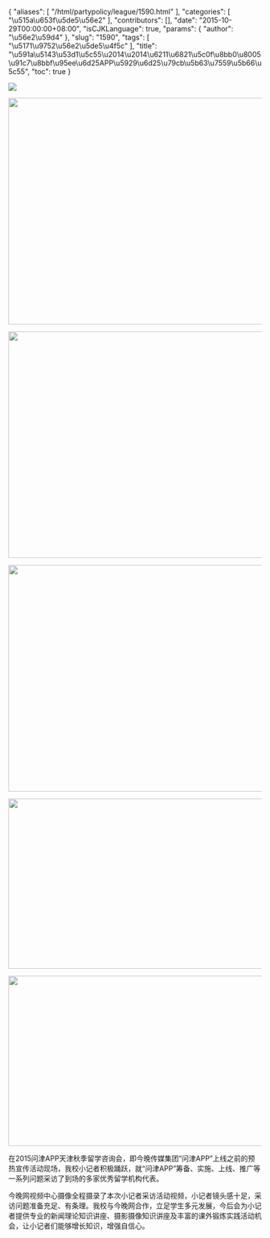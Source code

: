 {
    "aliases": [
        "/html/partypolicy/league/1590.html"
    ],
    "categories": [
        "\u515a\u653f\u5de5\u56e2"
    ],
    "contributors": [],
    "date": "2015-10-29T00:00:00+08:00",
    "isCJKLanguage": true,
    "params": {
        "author": "\u56e2\u59d4"
    },
    "slug": "1590",
    "tags": [
        "\u5171\u9752\u56e2\u5de5\u4f5c"
    ],
    "title": "\u591a\u5143\u53d1\u5c55\u2014\u2014\u6211\u6821\u5c0f\u8bb0\u8005\u91c7\u8bbf\u95ee\u6d25APP\u5929\u6d25\u79cb\u5b63\u7559\u5b66\u5c55",
    "toc": true
}


<img
    src="http://www.tfls.cn/images/151029/7-15102ZR641Q8.jpg"
    style="display:block;margin-left:auto;margin-right:auto;"
    decoding="async"
    fetchpriority="auto"
    loading="lazy"
/>




  






<img
    src="https://cdn.tfls.online/mirror/full/0739c7bf284b29927c22eae917f9ddc2c8b07fd9.jpg"
    style="display:block;margin-left:auto;margin-right:auto;"
    decoding="async"
    fetchpriority="auto"
    loading="lazy"
    height="450"
    width="600"
/>





<img
    src="https://cdn.tfls.online/mirror/full/baf291595aca00fbdde4eaffa8f92f7922e6e564.jpg"
    style="display:block;margin-left:auto;margin-right:auto;"
    decoding="async"
    fetchpriority="auto"
    loading="lazy"
    height="450"
    width="600"
/>





<img
    src="https://cdn.tfls.online/mirror/full/2c8227c7d4d22a19b0e579c3dadd17459d88700a.jpg"
    style="display:block;margin-left:auto;margin-right:auto;"
    decoding="async"
    fetchpriority="auto"
    loading="lazy"
    height="450"
    width="600"
/>





<img
    src="https://cdn.tfls.online/mirror/full/eed78a00f294941d844f7a70da9c8be4f7f4e489.jpg"
    style="display:block;margin-left:auto;margin-right:auto;"
    decoding="async"
    fetchpriority="auto"
    loading="lazy"
    height="338"
    width="600"
/>





<img
    src="https://cdn.tfls.online/mirror/full/cb0397e9a9325b13b591fedf78a9488ccc53ae62.jpg"
    style="display:block;margin-left:auto;margin-right:auto;"
    decoding="async"
    fetchpriority="auto"
    loading="lazy"
    height="338"
    width="600"
/>




  





在2015问津APP天津秋季留学咨询会，即今晚传媒集团“问津APP”上线之前的预热宣传活动现场，我校小记者积极踊跃，就“问津APP”筹备、实施、上线、推广等一系列问题采访了到场的多家优秀留学机构代表。




今晚网视频中心摄像全程摄录了本次小记者采访活动视频，小记者镜头感十足，采访问题准备充足、有条理。我校与今晚网合作，立足学生多元发展，今后会为小记者提供专业的新闻理论知识讲座、摄影摄像知识讲座及丰富的课外锻炼实践活动机会，让小记者们能够增长知识，增强自信心。 




  





  





  



